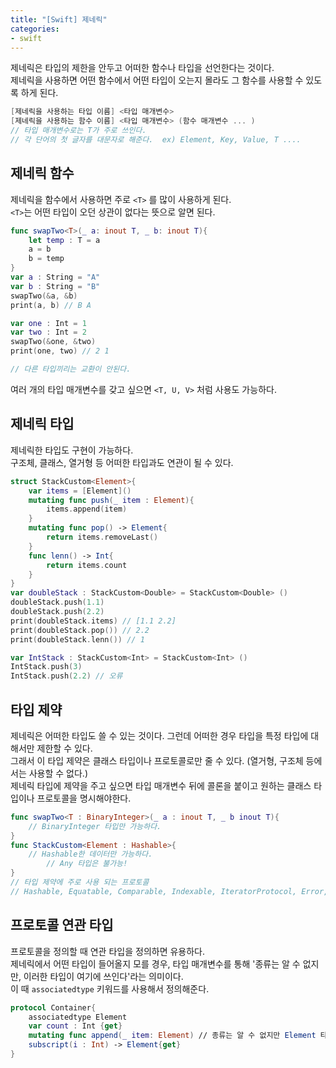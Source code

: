 ```yaml
---
title: "[Swift] 제네릭"
categories:
- swift
---
```


제네릭은 타입의 제한을 안두고 어떠한 함수나 타입을 선언한다는 것이다.  
제네릭을 사용하면 어떤 함수에서 어떤 타입이 오는지 몰라도 그 함수를 사용할 수 있도록 하게 된다.  
```swift
[제네릭을 사용하는 타입 이름] <타입 매개변수>
[제네릭을 사용하는 함수 이름] <타입 매개변수> (함수 매개변수 ... )
// 타입 매개변수로는 T가 주로 쓰인다.  
// 각 단어의 첫 글자를 대문자로 해준다.  ex) Element, Key, Value, T ....
```
## 제네릭 함수  
제네릭을 함수에서 사용하면 주로 `<T>` 를 많이 사용하게 된다.  
`<T>`는 어떤 타입이 오던 상관이 없다는 뜻으로 알면 된다.  
```swift
func swapTwo<T>(_ a: inout T, _ b: inout T){
    let temp : T = a
    a = b
    b = temp
}
var a : String = "A"
var b : String = "B"
swapTwo(&a, &b)
print(a, b) // B A

var one : Int = 1
var two : Int = 2
swapTwo(&one, &two)
print(one, two) // 2 1

// 다른 타입끼리는 교환이 안된다.  
```
여러 개의 타입 매개변수를 갖고 싶으면 `<T, U, V>` 처럼 사용도 가능하다.  

## 제네릭 타입  
제네릭한 타입도 구현이 가능하다.  
구조체, 클래스, 열거형 등 어떠한 타입과도 연관이 될 수 있다.  
```swift
struct StackCustom<Element>{
    var items = [Element]()
    mutating func push(_ item : Element){
        items.append(item)
    }
    mutating func pop() -> Element{
        return items.removeLast()
    }
    func lenn() -> Int{
        return items.count
    }
}
var doubleStack : StackCustom<Double> = StackCustom<Double> ()
doubleStack.push(1.1)
doubleStack.push(2.2)
print(doubleStack.items) // [1.1 2.2]
print(doubleStack.pop()) // 2.2
print(doubleStack.lenn()) // 1

var IntStack : StackCustom<Int> = StackCustom<Int> ()
IntStack.push(3)
IntStack.push(2.2) // 오류
```
## 타입 제약  
제네릭은 어떠한 타입도 쓸 수 있는 것이다. 
그런데 어떠한 경우 타입을 특정 타입에 대해서만 제한할 수 있다.  
그래서 이 타입 제약은 클래스 타입이나 프로토콜로만 줄 수 있다. (열거형, 구조체 등에서는 사용할 수 없다.)  
제네릭 타입에 제약을 주고 싶으면 타입 매개변수 뒤에 콜론을 붙이고 원하는 클래스 타입이나 프로토콜을 명시해야한다.  
```swift
func swapTwo<T : BinaryInteger>(_ a : inout T, _ b inout T){
    // BinaryInteger 타입만 가능하다.
}
func StackCustom<Element : Hashable>{
    // Hashable한 데이터만 가능하다.
		// Any 타입은 불가능!
}
// 타입 제약에 주로 사용 되는 프로토콜
// Hashable, Equatable, Comparable, Indexable, IteratorProtocol, Error, Collection ... 
```
## 프로토콜 연관 타입  
프로토콜을 정의할 때 연관 타입을 정의하면 유용하다.  
제네릭에서 어떤 타입이 들어올지 모를 경우, 타입 매개변수를 통해 '종류는 알 수 없지만, 이러한 타입이 여기에 쓰인다'라는 의미이다.  
이 때 `associatedtype` 키워드를 사용해서 정의해준다.  
```swift
protocol Container{
    associatedtype Element
    var count : Int {get}
    mutating func append(_ item: Element) // 종류는 알 수 없지만 Element 타입이 여기에 쓰인다
    subscript(i : Int) -> Element{get}
}
```
